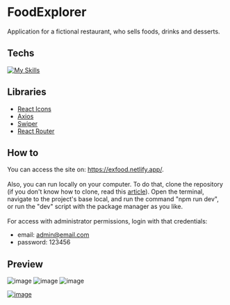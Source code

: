 # FoodExplorer
Application for a fictional restaurant, who sells foods, drinks and desserts.

## Techs

[![My Skills](https://skillicons.dev/icons?i=react,styledcomponents,vite,axios)](https://skillicons.dev)

## Libraries
- [React Icons](https://react-icons.github.io/react-icons/)
- [Axios](https://axios-http.com/docs/intro)
- [Swiper](https://swiperjs.com/get-started)
- [React Router](https://reactrouter.com/en/main/start/tutorial)
  
## How to
You can access the site on: https://exfood.netlify.app/. <br>
<br>
Also, you can run locally on your computer. To do that, clone the repository (if you don't know how to clone, read this [article](https://docs.github.com/en/repositories/creating-and-managing-repositories/cloning-a-repository)). Open the terminal, navigate to the project's base local, and run the command "npm run dev", or run the "dev" script with the package manager as you like.<br>
<br>
For access with administrator permissions, login with that credentials:<br>
- email: admin@email.com
- password: 123456


## Preview
![image](https://github.com/andrewsitiel/food-explorer-front/assets/86017907/a1832a63-b02e-4e1e-8ee8-7748110b2676)
![image](https://github.com/andrewsitiel/food-explorer-front/assets/86017907/54f08104-892b-4aa6-984a-b431971bc32f)
![image](https://github.com/andrewsitiel/food-explorer-front/assets/86017907/d5457dea-6499-4595-95de-ab96bc170cf2)

[![image](https://user-images.githubusercontent.com/86017907/179060688-590eac0e-1195-4bad-80d3-8c848b0af5e2.png)](/LICENSE)

